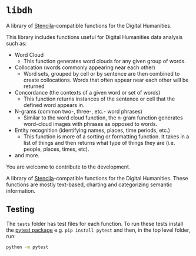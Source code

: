 # `libdh`


A library of [Stencila](http://stenci.la)-compatible functions for the Digital Humanities.

This library includes functions useful for Digital Humanities data analysis such as:
  - Word Cloud
    - This function generates word clouds for any given group of words. 
  - Collocation (words commonly appearing near each other)
    - Word sets, grouped by cell or by sentence are then combined to create collocations. Words that often appear near each         other will be returned
  - Concordance (the contexts of a given word or set of words)
    - This function returns instances of the sentence or cell that the defined word appears in.
  - N-grams (common two-, three-, etc.- word phrases)
    - Similar to the word cloud function, the n-gram function generates word-cloud images with phrases as opposed to words.
  - Entity recognition (identifying names, places, time periods, etc.)
    - This function is more of a sorting or formatting function. It takes in a list of things and then returns what type of         things they are (i.e. people, places, times, etc).
  - and more.
  
 You are welcome to contribute to the development. 
 
A library of [Stencila](http://stenci.la)-compatible functions for the Digital Humanities. These functions are mostly text-based, charting and categorizing semantic information.


## Testing

The `tests` folder has test files for each function. To run these tests install the [pytest package](https://docs.pytest.org/en/latest/) e.g. `pip install pytest` and then, in the top level folder, run:

```bash
python -m pytest
```
